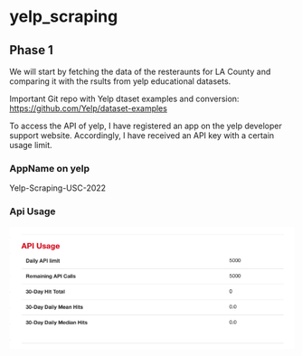 # yelp_scraping

## Phase 1

We will start by fetching the data of the resteraunts for LA County and comparing it with the rsults from yelp educational datasets.

Important Git repo with Yelp dtaset examples and conversion: https://github.com/Yelp/dataset-examples


To access the API of yelp, I have registered an app on the yelp developer support website. Accordingly, I have received an API key with a certain usage limit.

### AppName on yelp 
Yelp-Scraping-USC-2022

### Api Usage
![Api Usage](/images/api_usage.png)